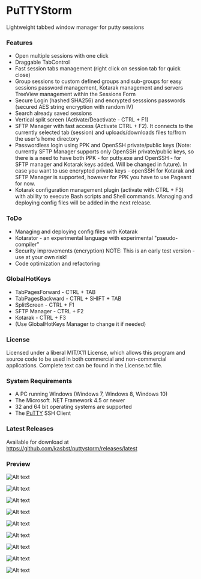 # PuTTYStorm
Lightweight tabbed window manager for putty sessions

### Features
 - Open multiple sessions with one click
 - Draggable TabControl
 - Fast session tabs management (right click on session tab for quick close)
 - Group sessions to custom defined groups and sub-groups for easy sessions password management, Kotarak management and servers TreeView management within the Sessions Form
 - Secure Login (hashed SHA256) and encrypted sesssions passwords (secured AES string encryption with random IV)
 - Search already saved sessions
 - Vertical split screen (Activate/Deactivate - CTRL + F1)
 - SFTP Manager with fast access (Activate CTRL + F2). It connects to the currently selected tab (session) and uploads/downloads files to/from the user's home directory
 - Passwordless login using PPK and OpenSSH private/public keys (Note: currently SFTP Manager supports only OpenSSH private/public keys, so there is a need to have both PPK - for putty.exe and OpenSSH - for SFTP manager and Kotarak keys added. Will be changed in future). In case you want to use encrypted private keys - openSSH for Kotarak and SFTP Manager is supported, however for PPK you have to use Pageant for now.
 - Kotarak configuration management plugin (activate with CTRL + F3) with ability to execute Bash scripts and Shell commands. Managing and deploying config files will be added in the next release.
 
### ToDo
 - Managing and deploying config files with Kotarak
 - Kotarator - an experimental language with experimental "pseudo-compiler"
 - Security improvements (encryption) NOTE: This is an early test version - use at your own risk!
 - Code optimization and refactoring
 
### GlobalHotKeys
 - TabPagesForward - CTRL + TAB
 - TabPagesBackward - CTRL + SHIFT + TAB
 - SplitScreen - CTRL + F1
 - SFTP Manager - CTRL + F2
 - Kotarak - CTRL + F3
 - (Use GlobalHotKeys Manager to change it if needed)
 
### License
Licensed under a liberal MIT/X11 License, which allows this program and source code to be used in both commercial and non-commercial applications. Complete text can be found in the License.txt file.

### System Requirements
  * A PC running Windows (Windows 7, Windows 8, Windows 10)
  * The Microsoft .NET Framework 4.5 or newer
  * 32 and 64 bit operating systems are supported
  * The [PuTTY](http://www.chiark.greenend.org.uk/~sgtatham/putty/) SSH Client
  
### Latest Releases
Available for download at https://github.com/kasbst/puttystorm/releases/latest

### Preview

![Alt text](/img/LoginForm.png?raw=true "Login Form")

![Alt text](/img/MainForm.png?raw=true "Main Form")

![Alt text](/img/AdvancedForm.png?raw=true "Advanced Form")

![Alt text](/img/SessionsForm.png?raw=true "Sessions Form")

![Alt text](/img/SplitScreen.png?raw=true "Split Screen")

![Alt text](/img/GlobalHotKeysManager.png?raw=true "GlobalHotKeysManager")

![Alt text](/img/ManageSessions.png?raw=true "Manage Sessions")

![Alt text](/img/Kotarak.png?raw=true "Kotarak")

![Alt text](/img/SFTPManager.png?raw=true "SFTP Manager")
